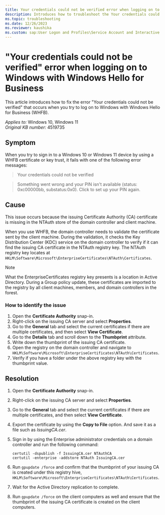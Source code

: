 ```yaml
---
title: Your credentials could not be verified error when logging on to Windows with WHFB
description: Introduces how to troubleshoot the Your credentials could not be verified error that occurs when you try to log on to Windows 10 or Windows 11.
ms.topic: troubleshooting
ms.date: 12/26/2023
ms.reviewer: kaushika
ms.custom: sap:User Logon and Profiles\Service Account and Interactive User Logon Issues and Credential Providers, csstroubleshoot, ikb2lmc
---
```

# "Your credentials could not be verified" error when logging on to Windows with Windows Hello for Business

This article introduces how to fix the error "Your credentials could not be verified" that occurs when you try to log on to Windows with Windows Hello for Business (WHFB).

_Applies to:_ Windows 10, Windows 11  
_Original KB number:_ 4519735

## Symptom

When you try to sign in to a Windows 10 or Windows 11 device by using a WHFB certificate or key trust, it fails with one of the following error messages:

> Your credentials could not be verified

> Something went wrong and your PIN isn't available (status: 0xc00000bb, substatus:0x0). Click to set up your PIN again.

## Cause

This issue occurs because the issuing Certificate Authority (CA) certificate is missing in the NTAuth store of the domain controller and client machine.

When you use WHFB, the domain controller needs to validate the certificate sent by the client machine. During the validation, it checks the Key Distribution Center (KDC) service on the domain controller to verify if it can find the issuing CA certificate in the NTAuth registry key. The NTAuth registry key locates at `HKLM\Software\Microsoft\EnterpriseCertificates\NTAuth\Certificates`.

> [!NOTE]
> What the EnterpriseCertificates registry key presents is a location in Active Directory. During a Group policy update, these certificates are imported to the registry by all client machines, members, and domain controllers in the forest.

### How to identify the issue

1. Open the **Certificate Authority** snap-in.
2. Right-click on the issuing CA server and select **Properties**.
3. Go to the **General** tab and select the current certificates if there are multiple certificates, and then select **View Certificate**.
4. Go to the **Details** tab and scroll down to the **Thumbprint** attribute.
5. Write down the thumbprint of the issuing CA certificate.
6. Open the registry on the domain controller and navigate to `HKLM\Software\Microsoft\EnterpriseCertificates\NTAuth\Certificates`.
7. Verify if you have a folder under the above registry key with the thumbprint value.

## Resolution

1. Open the **Certificate Authority** snap-in.
2. Right-click on the issuing CA server and select **Properties**.
3. Go to the **General** tab and select the current certificates if there are multiple certificates, and then select **View Certificate**.
4. Export the certificate by using the **Copy to File** option. And save it as a file such as *IssuingCA.cer*.
5. Sign in by using the Enterprise administrator credentials on a domain controller and run the following command:

   ```console
   certutil -dspublish -f IssuingCA.cer NTAuthCA
   certutil -enterprise -addstore NTAuth IssuingCA.cer
   ```

6. Run `gpupdate /force` and confirm that the thumbprint of your issuing CA is created under this registry hive, `HKLM\Software\Microsoft\EnterpriseCertificates\NTAuth\Certificates`.
7. Wait for the Active Directory replication to complete.
8. Run `gpupdate /force` on the client computers as well and ensure that the thumbprint of the issuing CA certificate is created on the client computers.

